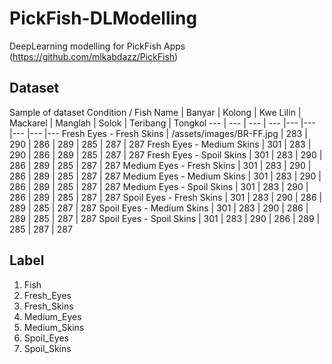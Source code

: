 # PickFish-DLModelling
DeepLearning modelling for PickFish Apps (https://github.com/mlkabdazz/PickFish)

## Dataset
Sample of dataset
Condition / Fish Name | Banyar | Kolong | Kwe Lilin | Mackarel | Manglah | Solok | Teribang | Tongkol
--- | --- | --- | --- |--- |--- |--- |--- |---
Fresh Eyes - Fresh Skins | /assets/images/BR-FF.jpg | 283 | 290 | 286 | 289 | 285 | 287 | 287
Fresh Eyes - Medium Skins | 301 | 283 | 290 | 286 | 289 | 285 | 287 | 287
Fresh Eyes - Spoil Skins | 301 | 283 | 290 | 286 | 289 | 285 | 287 | 287
Medium Eyes - Fresh Skins | 301 | 283 | 290 | 286 | 289 | 285 | 287 | 287
Medium Eyes - Medium Skins | 301 | 283 | 290 | 286 | 289 | 285 | 287 | 287
Medium Eyes - Spoil Skins | 301 | 283 | 290 | 286 | 289 | 285 | 287 | 287
Spoil Eyes - Fresh Skins | 301 | 283 | 290 | 286 | 289 | 285 | 287 | 287
Spoil Eyes - Medium Skins | 301 | 283 | 290 | 286 | 289 | 285 | 287 | 287
Spoil Eyes - Spoil Skins | 301 | 283 | 290 | 286 | 289 | 285 | 287 | 287

## Label
1. Fish
2. Fresh_Eyes
3. Fresh_Skins
4. Medium_Eyes
5. Medium_Skins
6. Spoil_Eyes
7. Spoil_Skins
